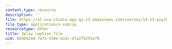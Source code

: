 ```yaml
---
content_type: resource
description: ''
file: https://ol-ocw-studio-app-qa.s3.amazonaws.com/courses/14-13-psychology-and-economics-spring-2020/b64b624d7e75558eba3cd7a275255e70_S6JHQ3-bsHk.vtt
file_type: application/x-subrip
resourcetype: Other
title: 3play caption file
uid: b64b624d-7e75-558e-ba3c-d7a275255e70
---
```

